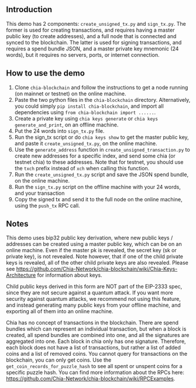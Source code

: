 ## Introduction

This demo has 2 components: `create_unsigned_tx.py` and `sign_tx.py`. The former is used for creating transactions,
and requires having a master public key (to create addresses), and a full node that is connected and synced to the
blockchain. The latter is used for signing transactions, and requires a spend bundle JSON, and a master private key
mnemonic (24 words), but it requires no servers, ports, or internet connection.

## How to use the demo

1. Clone `chia-blockchain` and follow the instructions to get a node running (on mainnet or testnet) on the online machine.
2. Paste the two python files in the `chia-blockchain` directory. Alternatively, you could simply `pip install chia-blockchain`, and import all dependencies using `from chia-blockchain import ......`.
2. Create a private key using `chia keys generate` or `chia keys generate_and_print`, on an offline machine.
3. Put the 24 words into `sign_tx.py` file.
4. Run the sign_tx script or do `chia keys show` to get the master public key, and paste it `create_unsigned_tx.py`, on the online machine.
5. Use the `generate_address` function in `create_unsigned_transaction.py` to create new addresses for a specific index, and send some chia (or testnet chia) to these addresses. Note that for testnet, you should use the `txch` prefix instead of `xch` when calling this function.
6. Run the `create_unsigned_tx.py` script and save the JSON spend bundle, on the online machine.
7. Run the `sign_tx.py` script on the offline machine with your 24 words, and your transaction
8. Copy the signed tx and send it to the full node on the online machine, using the `push_tx` RPC call.

## Notes
This demo uses bip32 public key derivation, where new public keys / addresses can be created using a master
public key, which can be on an online machine. Even if the master pk is revealed, the secret key (sk or private key),
is not revealed. Note however, that if one of the child private keys is revealed, all of the other child private keys
are also revealed. Please see https://github.com/Chia-Network/chia-blockchain/wiki/Chia-Keys-Architecture for information
about keys.

Child public keys derived in this form are NOT part of the EIP-2333 spec, since they are not secure against a quantum
attack. If you want more security against quantum attacks, we recommend not using this feature, and instead generating
many public keys from your offline machine, and exporting all of them into an online machine.


Chia has no concept of transactions in the blockchain. There are spend bundles which can represent an individual
transaction, but when a block is created, all spend bundles are combined into one, and all the signatures are 
aggregated into one. Each block in chia only has one signature. Therefore, each block does not have a list
of transactions, but rather a list of added coins and a list of removed coins. You cannot query for transactions on
the blockchain, you can only get coins. Use the `get_coin_records_for_puzzle_hash` to see all spent or unspent
coins for a specific puzzle hash. You can find more information about the RPCs here: https://github.com/Chia-Network/chia-blockchain/wiki/RPCExamples.

